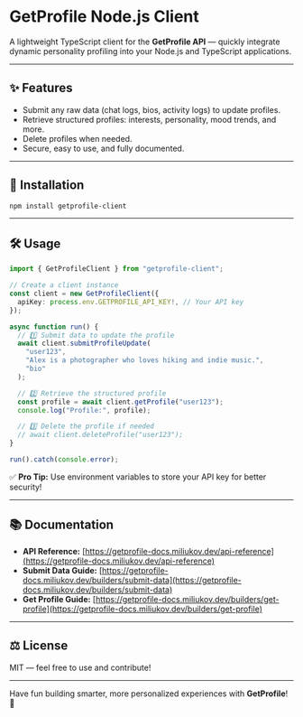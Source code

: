 # GetProfile Node.js Client

A lightweight TypeScript client for the **GetProfile API** — quickly integrate dynamic personality profiling into your Node.js and TypeScript applications.

---

## ✨ Features

- Submit any raw data (chat logs, bios, activity logs) to update profiles.
- Retrieve structured profiles: interests, personality, mood trends, and more.
- Delete profiles when needed.
- Secure, easy to use, and fully documented.

---

## 🚀 Installation

```bash
npm install getprofile-client
```

---

## 🛠️ Usage

```ts
import { GetProfileClient } from "getprofile-client";

// Create a client instance
const client = new GetProfileClient({
  apiKey: process.env.GETPROFILE_API_KEY!, // Your API key
});

async function run() {
  // 1️⃣ Submit data to update the profile
  await client.submitProfileUpdate(
    "user123",
    "Alex is a photographer who loves hiking and indie music.",
    "bio"
  );

  // 2️⃣ Retrieve the structured profile
  const profile = await client.getProfile("user123");
  console.log("Profile:", profile);

  // 3️⃣ Delete the profile if needed
  // await client.deleteProfile("user123");
}

run().catch(console.error);
```

✅ **Pro Tip:** Use environment variables to store your API key for better security!

---

## 📚 Documentation

- **API Reference:** [https://getprofile-docs.miliukov.dev/api-reference](https://getprofile-docs.miliukov.dev/api-reference)
- **Submit Data Guide:** [https://getprofile-docs.miliukov.dev/builders/submit-data](https://getprofile-docs.miliukov.dev/builders/submit-data)
- **Get Profile Guide:** [https://getprofile-docs.miliukov.dev/builders/get-profile](https://getprofile-docs.miliukov.dev/builders/get-profile)

---

## ⚖️ License

MIT — feel free to use and contribute!

---

Have fun building smarter, more personalized experiences with **GetProfile**! 🚀
